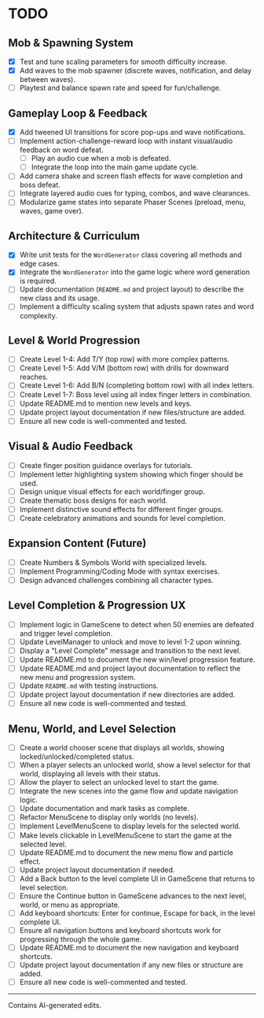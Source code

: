 # TODO

## Mob & Spawning System

- [x] Test and tune scaling parameters for smooth difficulty increase.
- [x] Add waves to the mob spawner (discrete waves, notification, and delay between waves).
- [ ] Playtest and balance spawn rate and speed for fun/challenge.

## Gameplay Loop & Feedback

- [x] Add tweened UI transitions for score pop-ups and wave notifications.
- [ ] Implement action-challenge-reward loop with instant visual/audio feedback on word defeat.
  - [ ] Play an audio cue when a mob is defeated.
  - [ ] Integrate the loop into the main game update cycle.
- [ ] Add camera shake and screen flash effects for wave completion and boss defeat.
- [ ] Integrate layered audio cues for typing, combos, and wave clearances.
- [ ] Modularize game states into separate Phaser Scenes (preload, menu, waves, game over).

## Architecture & Curriculum

- [x] Write unit tests for the `WordGenerator` class covering all methods and edge cases.
- [x] Integrate the `WordGenerator` into the game logic where word generation is required.
- [ ] Update documentation (`README.md` and project layout) to describe the new class and its usage.
- [ ] Implement a difficulty scaling system that adjusts spawn rates and word complexity.

## Level & World Progression

- [ ] Create Level 1-4: Add T/Y (top row) with more complex patterns.
- [ ] Create Level 1-5: Add V/M (bottom row) with drills for downward reaches.
- [ ] Create Level 1-6: Add B/N (completing bottom row) with all index letters.
- [ ] Create Level 1-7: Boss level using all index finger letters in combination.
- [ ] Update README.md to mention new levels and keys.
- [ ] Update project layout documentation if new files/structure are added.
- [ ] Ensure all new code is well-commented and tested.

## Visual & Audio Feedback

- [ ] Create finger position guidance overlays for tutorials.
- [ ] Implement letter highlighting system showing which finger should be used.
- [ ] Design unique visual effects for each world/finger group.
- [ ] Create thematic boss designs for each world.
- [ ] Implement distinctive sound effects for different finger groups.
- [ ] Create celebratory animations and sounds for level completion.

## Expansion Content (Future)

- [ ] Create Numbers & Symbols World with specialized levels.
- [ ] Implement Programming/Coding Mode with syntax exercises.
- [ ] Design advanced challenges combining all character types.

## Level Completion & Progression UX

- [ ] Implement logic in GameScene to detect when 50 enemies are defeated and trigger level completion.
- [ ] Update LevelManager to unlock and move to level 1-2 upon winning.
- [ ] Display a "Level Complete" message and transition to the next level.
- [ ] Update README.md to document the new win/level progression feature.
- [ ] Update README.md and project layout documentation to reflect the new menu and progression system.
- [ ] Update `README.md` with testing instructions.
- [ ] Update project layout documentation if new directories are added.
- [ ] Ensure all new code is well-commented and tested.

## Menu, World, and Level Selection

- [ ] Create a world chooser scene that displays all worlds, showing locked/unlocked/completed status.
- [ ] When a player selects an unlocked world, show a level selector for that world, displaying all levels with their status.
- [ ] Allow the player to select an unlocked level to start the game.
- [ ] Integrate the new scenes into the game flow and update navigation logic.
- [ ] Update documentation and mark tasks as complete.
- [ ] Refactor MenuScene to display only worlds (no levels).
- [ ] Implement LevelMenuScene to display levels for the selected world.
- [ ] Make levels clickable in LevelMenuScene to start the game at the selected level.
- [ ] Update README.md to document the new menu flow and particle effect.
- [ ] Update project layout documentation if needed.
- [ ] Add a Back button to the level complete UI in GameScene that returns to level selection.
- [ ] Ensure the Continue button in GameScene advances to the next level, world, or menu as appropriate.
- [ ] Add keyboard shortcuts: Enter for continue, Escape for back, in the level complete UI.
- [ ] Ensure all navigation buttons and keyboard shortcuts work for progressing through the whole game.
- [ ] Update README.md to document the new navigation and keyboard shortcuts.
- [ ] Update project layout documentation if any new files or structure are added.
- [ ] Ensure all new code is well-commented and tested.

---
Contains AI-generated edits.
